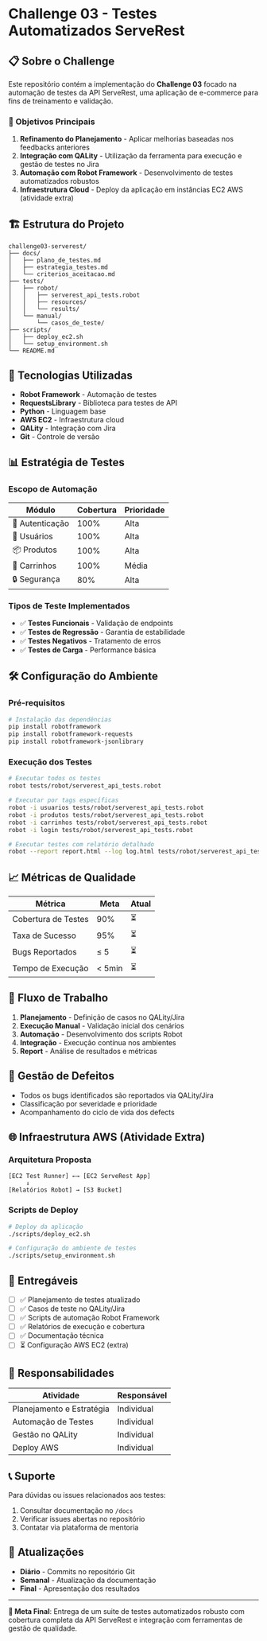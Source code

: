 # Challenge 03 - Testes Automatizados ServeRest

## 📋 Sobre o Challenge

Este repositório contém a implementação do **Challenge 03** focado na automação de testes da API ServeRest, uma aplicação de e-commerce para fins de treinamento e validação.

### 🎯 Objetivos Principais

1. **Refinamento do Planejamento** - Aplicar melhorias baseadas nos feedbacks anteriores
2. **Integração com QALity** - Utilização da ferramenta para execução e gestão de testes no Jira
3. **Automação com Robot Framework** - Desenvolvimento de testes automatizados robustos
4. **Infraestrutura Cloud** - Deploy da aplicação em instâncias EC2 AWS (atividade extra)

## 🏗️ Estrutura do Projeto

```
challenge03-serverest/
├── docs/
│   ├── plano_de_testes.md
│   ├── estrategia_testes.md
│   └── criterios_aceitacao.md
├── tests/
│   ├── robot/
│   │   ├── serverest_api_tests.robot
│   │   ├── resources/
│   │   └── results/
│   └── manual/
│       └── casos_de_teste/
├── scripts/
│   ├── deploy_ec2.sh
│   └── setup_environment.sh
└── README.md
```

## 🚀 Tecnologias Utilizadas

- **Robot Framework** - Automação de testes
- **RequestsLibrary** - Biblioteca para testes de API
- **Python** - Linguagem base
- **AWS EC2** - Infraestrutura cloud
- **QALity** - Integração com Jira
- **Git** - Controle de versão

## 📊 Estratégia de Testes

### Escopo de Automação

| Módulo | Cobertura | Prioridade |
|--------|-----------|------------|
| 🔐 Autenticação | 100% | Alta |
| 👥 Usuários | 100% | Alta |
| 📦 Produtos | 100% | Alta |
| 🛒 Carrinhos | 100% | Média |
| 🔒 Segurança | 80% | Alta |

### Tipos de Teste Implementados

- ✅ **Testes Funcionais** - Validação de endpoints
- ✅ **Testes de Regressão** - Garantia de estabilidade
- ✅ **Testes Negativos** - Tratamento de erros
- ✅ **Testes de Carga** - Performance básica

## 🛠️ Configuração do Ambiente

### Pré-requisitos

```bash
# Instalação das dependências
pip install robotframework
pip install robotframework-requests
pip install robotframework-jsonlibrary
```

### Execução dos Testes

```bash
# Executar todos os testes
robot tests/robot/serverest_api_tests.robot

# Executar por tags específicas
robot -i usuarios tests/robot/serverest_api_tests.robot
robot -i produtos tests/robot/serverest_api_tests.robot
robot -i carrinhos tests/robot/serverest_api_tests.robot
robot -i login tests/robot/serverest_api_tests.robot

# Executar testes com relatório detalhado
robot --report report.html --log log.html tests/robot/serverest_api_tests.robot
```

## 📈 Métricas de Qualidade

| Métrica | Meta | Atual |
|---------|------|-------|
| Cobertura de Testes | 90% | ⏳ |
| Taxa de Sucesso | 95% | ⏳ |
| Bugs Reportados | ≤ 5 | ⏳ |
| Tempo de Execução | < 5min | ⏳ |

## 🔄 Fluxo de Trabalho

1. **Planejamento** - Definição de casos no QALity/Jira
2. **Execução Manual** - Validação inicial dos cenários
3. **Automação** - Desenvolvimento dos scripts Robot
4. **Integração** - Execução contínua nos ambientes
5. **Report** - Análise de resultados e métricas

## 🐛 Gestão de Defeitos

- Todos os bugs identificados são reportados via QALity/Jira
- Classificação por severidade e prioridade
- Acompanhamento do ciclo de vida dos defects

## 🌐 Infraestrutura AWS (Atividade Extra)

### Arquitetura Proposta

```
[EC2 Test Runner] ←→ [EC2 ServeRest App]
     ↓
[Relatórios Robot] → [S3 Bucket]
```

### Scripts de Deploy

```bash
# Deploy da aplicação
./scripts/deploy_ec2.sh

# Configuração do ambiente de testes
./scripts/setup_environment.sh
```

## 📝 Entregáveis

- [ ] ✅ Planejamento de testes atualizado
- [ ] ✅ Casos de teste no QALity/Jira
- [ ] ✅ Scripts de automação Robot Framework
- [ ] ✅ Relatórios de execução e cobertura
- [ ] ✅ Documentação técnica
- [ ] ⏳ Configuração AWS EC2 (extra)

## 👥 Responsabilidades

| Atividade | Responsável |
|-----------|-------------|
| Planejamento e Estratégia | Individual |
| Automação de Testes | Individual |
| Gestão no QALity | Individual |
| Deploy AWS | Individual |

## 📞 Suporte

Para dúvidas ou issues relacionados aos testes:

1. Consultar documentação no `/docs`
2. Verificar issues abertas no repositório
3. Contatar via plataforma de mentoria

## 🔄 Atualizações

- **Diário** - Commits no repositório Git
- **Semanal** - Atualização da documentação
- **Final** - Apresentação dos resultados

---

**🎯 Meta Final**: Entrega de um suite de testes automatizados robusto com cobertura completa da API ServeRest e integração com ferramentas de gestão de qualidade.
